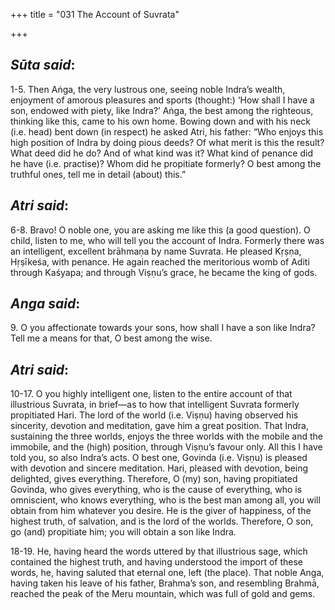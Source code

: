 +++
title = "031  The Account of Suvrata"

+++
 

## *Sūta said*:

1-5. Then Aṅga, the very lustrous one, seeing noble Indra’s wealth, enjoyment of amorous pleasures and sports (thought:) ‘How shall I have a son, endowed with piety, like Indra?’ Aṅga, the best among the righteous, thinking like this, came to his own home. Bowing down and with his neck (i.e. head) bent down (in respect) he asked Atri, his father: “Who enjoys this high position of Indra by doing pious deeds? Of what merit is this the result? What deed did he do? And of what kind was it? What kind of penance did he have (i.e. practise)? Whom did he propitiate formerly? O best among the truthful ones, tell me in detail (about) this.”

## *Atri said*:

6-8. Bravo! O noble one, you are asking me like this (a good question). O child, listen to me, who will tell you the account of Indra. Formerly there was an intelligent, excellent brāhmaṇa by name Suvrata. He pleased Kṛṣṇa, Hṛṣīkeśa, with penance. He again reached the meritorious womb of Aditi through Kaśyapa; and through Viṣṇu’s grace, he became the king of gods.

## *Anga said*:

9\. O you affectionate towards your sons, how shall I have a son like Indra? Tell me a means for that, O best among the wise.

## *Atri said*:

10-17. O you highly intelligent one, listen to the entire account of that illustrious Suvrata, in brief—as to how that intelligent Suvrata formerly propitiated Hari. The lord of the world (i.e. Viṣṇu) having observed his sincerity, devotion and meditation, gave him a great position. That Indra, sustaining the three worlds, enjoys the three worlds with the mobile and the immobile, and the (high) position, through Viṣṇu’s favour only. All this I have told you, so also Indra’s acts. O best one, Govinda (i.e. Viṣṇu) is pleased with devotion and sincere meditation. Hari, pleased with devotion, being delighted, gives everything. Therefore, O (my) son, having propitiated Govinda, who gives everything, who is the cause of everything, who is omniscient, who knows everything, who is the best man among all, you will obtain from him whatever you desire. He is the giver of happiness, of the highest truth, of salvation, and is the lord of the worlds. Therefore, O son, go (and) propitiate him; you will obtain a son like Indra.

18-19. He, having heard the words uttered by that illustrious sage, which contained the highest truth, and having understood the import of these words, he, having saluted that eternal one, left (the place). That noble Anga, having taken his leave of his father, Brahma’s son, and resembling Brahmā, reached the peak of the Meru mountain, which was full of gold and gems.


